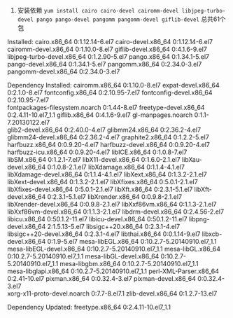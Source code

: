 1. 安装依赖
 `yum install cairo cairo-devel cairomm-devel libjpeg-turbo-devel pango pango-devel pangomm pangomm-devel giflib-devel`
总共61个包

Installed:
  cairo.x86_64 0:1.12.14-6.el7          cairo-devel.x86_64 0:1.12.14-6.el7     cairomm-devel.x86_64 0:1.10.0-8.el7     giflib-devel.x86_64 0:4.1.6-9.el7     libjpeg-turbo-devel.x86_64 0:1.2.90-5.el7     pango.x86_64 0:1.34.1-5.el7    
  pango-devel.x86_64 0:1.34.1-5.el7     pangomm.x86_64 0:2.34.0-3.el7          pangomm-devel.x86_64 0:2.34.0-3.el7    

Dependency Installed:
  cairomm.x86_64 0:1.10.0-8.el7                                 expat-devel.x86_64 0:2.1.0-8.el7                       fontconfig.x86_64 0:2.10.95-7.el7                            fontconfig-devel.x86_64 0:2.10.95-7.el7                
  fontpackages-filesystem.noarch 0:1.44-8.el7                   freetype-devel.x86_64 0:2.4.11-10.el7_1.1              giflib.x86_64 0:4.1.6-9.el7                                  gl-manpages.noarch 0:1.1-7.20130122.el7                
  glib2-devel.x86_64 0:2.40.0-4.el7                             glibmm24.x86_64 0:2.36.2-4.el7                         glibmm24-devel.x86_64 0:2.36.2-4.el7                         graphite2.x86_64 0:1.2.2-5.el7                         
  harfbuzz.x86_64 0:0.9.20-4.el7                                harfbuzz-devel.x86_64 0:0.9.20-4.el7                   harfbuzz-icu.x86_64 0:0.9.20-4.el7                           libICE.x86_64 0:1.0.8-7.el7                            
  libSM.x86_64 0:1.2.1-7.el7                                    libX11-devel.x86_64 0:1.6.0-2.1.el7                    libXau-devel.x86_64 0:1.0.8-2.1.el7                          libXdamage.x86_64 0:1.1.4-4.1.el7                      
  libXdamage-devel.x86_64 0:1.1.4-4.1.el7                       libXext.x86_64 0:1.3.2-2.1.el7                         libXext-devel.x86_64 0:1.3.2-2.1.el7                         libXfixes.x86_64 0:5.0.1-2.1.el7                       
  libXfixes-devel.x86_64 0:5.0.1-2.1.el7                        libXft.x86_64 0:2.3.1-5.1.el7                          libXft-devel.x86_64 0:2.3.1-5.1.el7                          libXrender.x86_64 0:0.9.8-2.1.el7                      
  libXrender-devel.x86_64 0:0.9.8-2.1.el7                       libXxf86vm.x86_64 0:1.1.3-2.1.el7                      libXxf86vm-devel.x86_64 0:1.1.3-2.1.el7                      libdrm-devel.x86_64 0:2.4.56-2.el7                     
  libicu.x86_64 0:50.1.2-11.el7                                 libicu-devel.x86_64 0:50.1.2-11.el7                    libpng-devel.x86_64 2:1.5.13-5.el7                           libsigc++20.x86_64 0:2.3.1-4.el7                       
  libsigc++20-devel.x86_64 0:2.3.1-4.el7                        libthai.x86_64 0:0.1.14-9.el7                          libxcb-devel.x86_64 0:1.9-5.el7                              mesa-libEGL.x86_64 0:10.2.7-5.20140910.el7_1.1         
  mesa-libEGL-devel.x86_64 0:10.2.7-5.20140910.el7_1.1          mesa-libGL.x86_64 0:10.2.7-5.20140910.el7_1.1          mesa-libGL-devel.x86_64 0:10.2.7-5.20140910.el7_1.1          mesa-libgbm.x86_64 0:10.2.7-5.20140910.el7_1.1         
  mesa-libglapi.x86_64 0:10.2.7-5.20140910.el7_1.1              perl-XML-Parser.x86_64 0:2.41-10.el7                   pixman.x86_64 0:0.32.4-3.el7                                 pixman-devel.x86_64 0:0.32.4-3.el7                     
  xorg-x11-proto-devel.noarch 0:7.7-8.el7.1                     zlib-devel.x86_64 0:1.2.7-13.el7                      

Dependency Updated:
  freetype.x86_64 0:2.4.11-10.el7_1.1         
